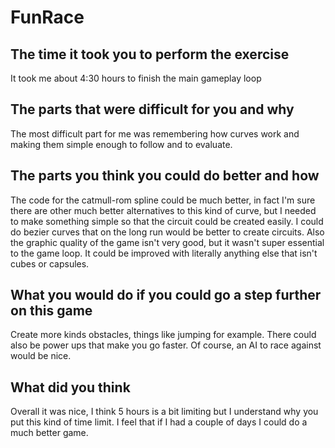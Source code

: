 # FunRace

## The time it took you to perform the exercise

It took me about 4:30 hours to finish the main gameplay loop

## The parts that were difficult for you and why

The most difficult part for me was remembering how curves work and making them simple enough to follow and to evaluate.

## The parts you think you could do better and how

The code for the catmull-rom spline could be much better, in fact I'm sure there are other much better alternatives to this kind of curve, but I needed to make something simple so that the circuit could be created easily. I could do bezier curves that on the long run would be better to create circuits. Also the graphic quality of the game isn't very good, but it wasn't super essential to the game loop. It could be improved with literally anything else that isn't cubes or capsules.

## What you would do if you could go a step further on this game

Create more kinds obstacles, things like jumping for example. There could also be power ups that make you go faster. Of course, an AI to race against would be nice.

## What did you think

Overall it was nice, I think 5 hours is a bit limiting but I understand why you put this kind of time limit. I feel that if I had a couple of days I could do a much better game.